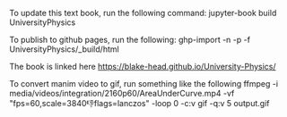 To update this text book, run the following command:
    jupyter-book build UniversityPhysics

To publish to github pages, run the following:
    ghp-import -n -p -f UniversityPhysics/_build/html

The book is linked here
    https://blake-head.github.io/University-Physics/

To convert manim video to gif, run something like the following
ffmpeg -i media/videos/integration/2160p60/AreaUnderCurve.mp4 -vf "fps=60,scale=3840:-1:flags=lanczos" -loop 0 -c:v gif -q:v 5 output.gif